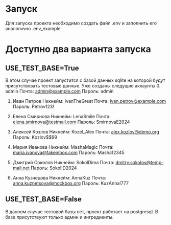  # Запуск
 Для запуска проекта необходимо создать файл .env и заполнить его аналогично .env_example

# Доступно два варианта запуска
## USE_TEST_BASE=True
В этом случае проект запустится с базой данных sqlite на которой будут присутствовать тестовые данные.
Уже созданы следущие аккаунты
0. admin
Почта: admin@example.com
Пароль: admin

1. Иван Петров
Никнейм: IvanTheGreat
Почта: ivan.petrov@example.com
Пароль: Petrov123!

2. Елена Смирнова
Никнейм: LenaSmile
Почта: elena.smirnova@testmail.com
Пароль: SmirnovaE2024

3. Алексей Козлов
Никнейм: Kozel_Alex
Почта: alex.kozlov@demo.org
Пароль: Kozlov$$99

4. Мария Иванова
Никнейм: MashaMagic
Почта: maria.ivanova@fakeinbox.com
Пароль: Masha12345

5. Дмитрий Соколов
Никнейм: SokolDima
Почта: dmitry.sokolov@temp-mail.net
Пароль: Sokol!D2024

6. Анна Кузнецова
Никнейм: AnnaKuz
Почта: anna.kuznetsova@mockbox.org
Пароль: KuzAnna!777

## USE_TEST_BASE=False
В данном случае тестовой базы нет, проект работает на postgresql. В базе присутствуют только админ и ингредиенты.